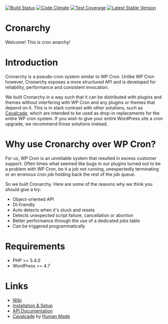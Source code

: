 [![Build Status](https://travis-ci.org/RebelCode/cronarchy.svg?branch=master)](https://travis-ci.org/RebelCode/cronarchy)
[![Code Climate](https://codeclimate.com/github/RebelCode/cronarchy/badges/gpa.svg)](https://codeclimate.com/github/RebelCode/cronarchy)
[![Test Coverage](https://codeclimate.com/github/RebelCode/cronarchy/badges/coverage.svg)](https://codeclimate.com/github/RebelCode/cronarchy/coverage)
[![Latest Stable Version](https://poser.pugx.org/rebelcode/cronarchy/version)](https://packagist.org/packages/rebelcode/cronarchy)

# Cronarchy

Welcome! This is cron anarchy!

# Introduction

Cronarchy is a pseudo-cron system similar to WP Cron. Unlike WP Cron however, Cronarchy exposes a more structured API and is developed for reliability, performance and consistent invocation.

We built Cronarchy in a way such that it can be distributed with plugins and themes without interfering with WP Cron and any plugins or themes that depend on it. This is in stark contrast with other solutions, such as [Cavalcade], which are intended to be used as drop-in replacements for the entire WP cron system. If you wish to give your entire WordPress site a cron upgrade, we recommend those solutions instead.

# Why use Cronarchy over WP Cron?

For us, WP Cron is an unreliable system that resulted in excess customer support. Often times what seemed like bugs in our plugins turned out to be a problem with WP Cron, be it a job not running, unexpectedly terminating or an errenous cron job holding back the rest of the job queue.

So we built Cronarchy. Here are some of the reasons why we think you should give a try:

* Object-oriented API
* DI-friendly
* Auto detects when it's stuck and resets
* Detects unexpected script failure, cancellation or abortion
* Better performance through the use of a dedicated jobs table
* Can be triggered programmatically

# Requirements
* PHP >= 5.4.0
* WordPress >= 4.7

# Links

* [Wiki][wiki]
* [Installation & Setup][wiki-install]
* [API Documentation][wiki-api]
* [Cavalcade] by [Human Made][humanmade]

[cavalcade]: https://github.com/humanmade/cavalcade
[humanmade]: https://github.com/humanmade/cavalcade
[wiki]: https://github.com/RebelCode/cronarchy/wiki
[wiki-install]: https://github.com/RebelCode/cronarchy/wiki/Installation-&-Setup
[wiki-api]: https://github.com/RebelCode/cronarchy/wiki/API-Documentation
